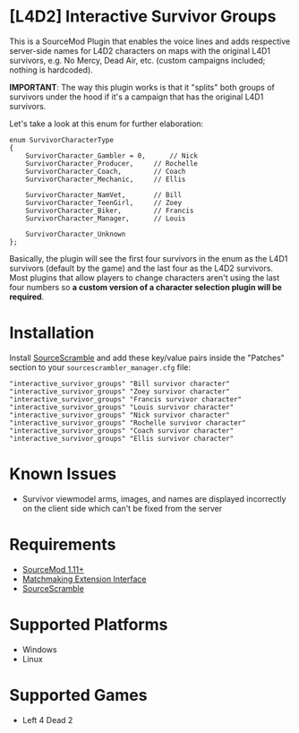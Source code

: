 # [L4D2] Interactive Survivor Groups
This is a SourceMod Plugin that enables the voice lines and adds respective server-side names for L4D2 characters on maps with the original L4D1 survivors, e.g. No Mercy, Dead Air, etc. (custom campaigns included; nothing is hardcoded).

**IMPORTANT**: The way this plugin works is that it "splits" both groups of survivors under the hood if it's a campaign that has the original L4D1 survivors.

Let's take a look at this enum for further elaboration:
```
enum SurvivorCharacterType
{
	SurvivorCharacter_Gambler = 0,		// Nick
	SurvivorCharacter_Producer,		// Rochelle
	SurvivorCharacter_Coach,		// Coach
	SurvivorCharacter_Mechanic,		// Ellis

	SurvivorCharacter_NamVet,		// Bill
	SurvivorCharacter_TeenGirl,		// Zoey
	SurvivorCharacter_Biker,		// Francis
	SurvivorCharacter_Manager,		// Louis
	
	SurvivorCharacter_Unknown
};
```

Basically, the plugin will see the first four survivors in the enum as the L4D1 survivors (default by the game) and the last four as the L4D2 survivors. Most plugins that allow players to change characters aren't using the last four numbers so **a custom version of a character selection plugin will be required**.

# Installation
Install [SourceScramble](https://github.com/nosoop/SMExt-SourceScramble) and add these key/value pairs inside the "Patches" section to your `sourcescrambler_manager.cfg` file:
```
"interactive_survivor_groups" "Bill survivor character"
"interactive_survivor_groups" "Zoey survivor character"
"interactive_survivor_groups" "Francis survivor character"
"interactive_survivor_groups" "Louis survivor character"
"interactive_survivor_groups" "Nick survivor character"
"interactive_survivor_groups" "Rochelle survivor character"
"interactive_survivor_groups" "Coach survivor character"
"interactive_survivor_groups" "Ellis survivor character"
```

# Known Issues
- Survivor viewmodel arms, images, and names are displayed incorrectly on the client side which can't be fixed from the server

# Requirements
- [SourceMod 1.11+](https://www.sourcemod.net/downloads.php?branch=stable)
- [Matchmaking Extension Interface](https://github.com/shqke/imatchext)
- [SourceScramble](https://github.com/nosoop/SMExt-SourceScramble)

# Supported Platforms
- Windows
- Linux

# Supported Games
- Left 4 Dead 2